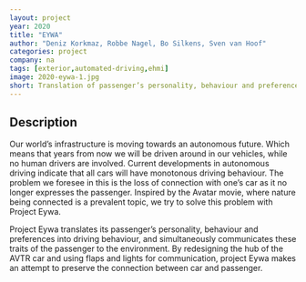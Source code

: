 ```yaml
---
layout: project
year: 2020
title: "EYWA"
author: "Deniz Korkmaz, Robbe Nagel, Bo Silkens, Sven van Hoof"
categories: project
company: na
tags: [exterior,automated-driving,ehmi]
image: 2020-eywa-1.jpg
short: Translation of passenger’s personality, behaviour and preferences into driving behaviour, and communicatio of these traits of the passenger to the environment.
---
```


## Description
Our world’s infrastructure is moving towards an autonomous future. Which means that years from now we will be driven around in our vehicles, while no human drivers are involved. Current developments in autonomous driving indicate that all cars will have monotonous driving behaviour. The problem we foresee in this is the loss of connection with one’s car as it no longer expresses the passenger. Inspired by the Avatar movie, where nature being connected is a prevalent topic, we try to solve this problem with Project Eywa.

Project Eywa translates its passenger’s personality, behaviour and preferences into driving behaviour, and simultaneously communicates these traits of the passenger to the environment. By redesigning the hub of the AVTR car and using flaps and lights for communication, project Eywa makes an attempt to preserve the connection between car and passenger.